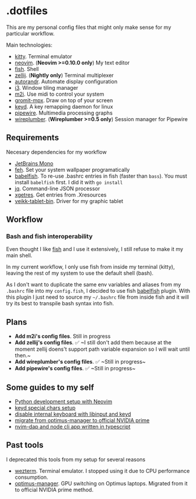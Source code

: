 # .dotfiles

This are my personal config files that might only make sense for my particular workflow.

Main technologies:

- [kitty](https://github.com/kovidgoyal/kitty). Terminal emulator
- [neovim](https://neovim.io/). (**Neovim >=0.10.0 only**) My text editor
- [fish](https://fishshell.com/docs/current/tutorial.html). Shell
- [zellij](https://github.com/zellij-org/zellij). (**Nightly only**) Terminal multiplexer
- [autorandr](https://github.com/phillipberndt/autorandr). Automate display configuration
- [i3](https://i3wm.org/). Window tiling manager
- [m2i](https://gitlab.com/enetheru/midi2input). Use midi to control your system
- [gromit-mpx](https://github.com/bk138/gromit-mpx). Draw on top of your screen
- [keyd](https://github.com/rvaiya/keyd). A key remapping daemon for linux
- [pipewire](https://github.com/rvaiya/keyd). Multimedia processing graphs
- [wireplumber](https://gitlab.freedesktop.org/pipewire/wireplumber). (**Wireplumber >=0.5 only**) Session manager for Pipewire

## Requirements

Necesary dependencies for my workflow

- [JetBrains Mono](https://github.com/ryanoasis/nerd-fonts#patched-fonts)
- [feh](https://wiki.archlinux.org/title/feh). Set your system wallpaper programatically
- [babelfish](https://github.com/bouk/babelfish). To re-use .bashrc entries in fish (faster than `bass`). You must install `babelfish` first. I did it with `go install`
- [jq](https://man.archlinux.org/man/jq.1.en). Command-line JSON processor
- [xgetres](https://aur.archlinux.org/packages/xgetres). Get entries from .Xresources
- [veikk-tablet-bin](https://aur.archlinux.org/packages/veikk-tablet-bin). Driver for my graphic tablet

## Workflow

### Bash and fish interoperability

Even thought I like [fish](https://fishshell.com/docs/current/index.html) and I use it extensively, I still refuse to make it my main shell.

In my current workflow, I only use fish from inside my terminal (kitty), leaving the rest of my system to use the default shell (bash).

As I don't want to duplicate the same env variables and aliases from my `.bashrc` file into my `config.fish`, I decided to use fish [babelfish](https://github.com/bouk/babelfish) plugin. With this plugin I just need to source my `~/.bashrc` file from inside fish and it will try its best to transpile bash syntax into fish.

## Plans

- **Add m2i's config files**. Still in progress
- **Add zellij's config files**. :white_check_mark: ~I still don't add them because at the moment zellij doens't support path variable expansion so I will wait until then.~
- **Add wireplumber's config files**. :white_check_mark: ~Still in progress~
- **Add pipewire's config files**. :white_check_mark: ~Still in progress~

## Some guides to my self

- [Python development setup with Neovim](./docs/python-dev-setup.md)
- [keyd special chars setup](./docs/keyd-setup.md)
- [disable internal keyboard with libinput and keyd](./docs/disable-internal-keyboard.md)
- [migrate from optimus-manager to official NVIDIA prime](./docs/nvidia-setup.md)
- [nvim-dap and node cli app written in typescript](./docs/nvim-dap-node-cli.md)

## Past tools

I deprecated this tools from my setup for several reasons

- [wezterm](https://wezfurlong.org/wezterm/index.html). Terminal emulator. I stopped using it due to CPU performance consumption.
- [optimus-manager](https://github.com/Askannz/optimus-manager). GPU switching on Optimus laptops. Migrated from it to official NVIDIA prime method.


